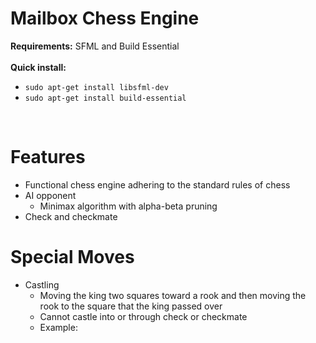 # Mailbox Chess Engine

<b>Requirements:</b> SFML and Build Essential
<br>
<br>
<b>Quick install:</b>
<br>
- ```sudo apt-get install libsfml-dev```
- ```sudo apt-get install build-essential```
<br>

# Features

- Functional chess engine adhering to the standard rules of chess
- AI opponent
  - Minimax algorithm with alpha-beta pruning
- Check and checkmate

# Special Moves

- Castling
  - Moving the king two squares toward a rook and then moving the rook to the square that the king passed over
  - Cannot castle into or through check or checkmate
  - Example: 
